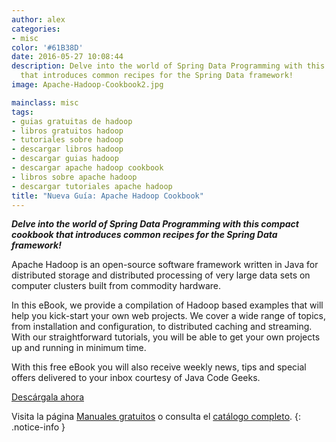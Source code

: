 ```yaml
---
author: alex
categories:
- misc
color: '#61B38D'
date: 2016-05-27 10:08:44
description: Delve into the world of Spring Data Programming with this compact cookbook
  that introduces common recipes for the Spring Data framework!
image: Apache-Hadoop-Cookbook2.jpg

mainclass: misc
tags:
- guias gratuitas de hadoop
- libros gratuitos hadoop
- tutoriales sobre hadoop
- descargar libros hadoop
- descargar guias hadoop
- descargar apache hadoop cookbook
- libros sobre apache hadoop
- descargar tutoriales apache hadoop
title: "Nueva Guía: Apache Hadoop Cookbook"
---
```


<figure>
<a href="http://elbauldelprogramador.tradepub.com/c/pubRD.mpl?sr=oc&_t=oc:&qf=w_java23&ch=ocsoc"><amp-img on="tap:lightbox1" role="button" tabindex="0" layout="responsive" src="/img/Apache-Hadoop-Cookbook2.jpg" title="{{ page.title }}" alt="{{ page.title }}" width="1200px" height="630px" /></a>
</figure>

___Delve into the world of Spring Data Programming with this compact cookbook that introduces common recipes for the Spring Data framework!___

Apache Hadoop is an open-source software framework written in Java for distributed storage and distributed processing of very large data sets on computer clusters built from commodity hardware.

In this eBook, we provide a compilation of Hadoop based examples that will help you kick-start your own web projects. We cover a wide range of topics, from installation and configuration, to distributed caching and streaming. With our straightforward tutorials, you will be able to get your own projects up and running in minimum time.

With this free eBook you will also receive weekly news, tips and special offers delivered to your inbox courtesy of Java Code Geeks.

<!--more--><!--ad-->
<div class="button-post">
<a href="http://elbauldelprogramador.tradepub.com/c/pubRD.mpl?sr=oc&_t=oc:&qf=w_java23&ch=ocsoc" target="_blank">Descárgala ahora</a>
</div>

Visita la página [Manuales gratuitos][1] o consulta el [catálogo completo][2].
{: .notice-info }

[1]: https://elbauldelprogramador.com/manuales-gratuitos/
[2]: http://elbauldelprogramador.tradepub.com/category/information-technology/1207/ "Catálogo completo de Guías gratuítas "
